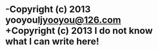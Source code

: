 -Copyright (c) 2013 yooyou<ljyooyou@126.com>
+Copyright (c) 2013 I do not know what I can write here!
==
